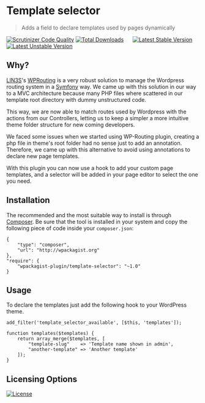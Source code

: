 # Template selector
> Adds a field to declare templates used by pages dynamically

[![Scrutinizer Code Quality](https://scrutinizer-ci.com/g/LIN3S/WPTemplateSelector/badges/quality-score.png?b=master)](https://scrutinizer-ci.com/g/LIN3S/WPTemplateSelector/?branch=master)
[![Total Downloads](https://poser.pugx.org/lin3s/wp-template-selector/downloads)](https://packagist.org/packages/lin3s/wp-template-selector)
&nbsp;&nbsp;&nbsp;&nbsp;
[![Latest Stable Version](https://poser.pugx.org/lin3s/wp-template-selector/v/stable.svg)](https://packagist.org/packages/lin3s/wp-template-selector)
[![Latest Unstable Version](https://poser.pugx.org/lin3s/wp-template-selector/v/unstable.svg)](https://packagist.org/packages/lin3s/wp-template-selector)

## Why?
[LIN3S][1]'s [WPRouting][2] is a very robust solution to manage the Wordpress routing system in a [Symfony][3] way.
We came up with this solution in our way to a MVC architecture because many PHP files where scattered in our template
root directory with dummy unstructured code.

This way, we are now able to match routes used by Wordpress with the actions from our Controllers, letting us to keep
a simpler a more intuitive theme folder structure for new coming developers.

We faced some issues when we started using WP-Routing plugin, creating a php file in theme's root folder had no sense
just to add an annotation. Therefore, we came up with this alternative to avoid using annotations to declare new page templates.

With this plugin you can now use a hook to add your custom page templates, and a selector will be added in your page
editor to select the one you need.

## Installation
The recommended and the most suitable way to install is through [Composer][4]. Be sure that the tool is installed
in your system and copy the following piece of code inside your `composer.json`:
```
{
    "type": "composer",
    "url": "http://wpackagist.org"
},
"require": {
    "wpackagist-plugin/template-selector": "~1.0"
}
```

## Usage
To declare the templates just add the following hook to your WordPress theme.

    add_filter('template_selector_available', [$this, 'templates']);
    
    function templates($templates) {
        return array_merge($templates, [
            "template-slug"    => 'Template name shown in admin',
            "another-template" => 'Another template'
        ]);
    }

## Licensing Options
[![License](https://poser.pugx.org/lin3s/lin3s-wp-template-selector/license.svg)](https://github.com/LIN3S/WPTemplateSelector/blob/master/LICENSE)

[1]: http://lin3s.com
[2]: https://github.com/LIN3S/WPRouting
[3]: https://symfony.com/
[4]: https://getcomposer.org/